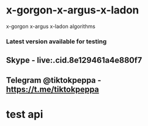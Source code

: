 # x-gorgon-x-argus-x-ladon
x-gorgon x-argus x-ladon algorithms

### Latest version available for testing

## Skype - live:.cid.8e129461a4e880f7
## Telegram @tiktokpeppa - https://t.me/tiktokpeppa

# test api
